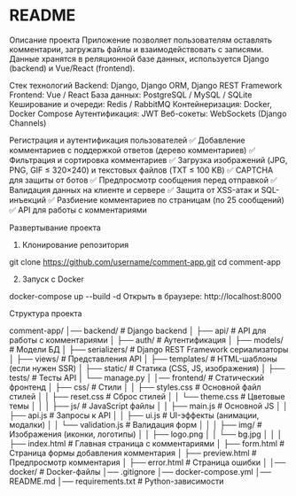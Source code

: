 # README #

Описание проекта
Приложение позволяет пользователям оставлять комментарии, загружать файлы и взаимодействовать с записями. Данные хранятся в реляционной базе данных, используется Django (backend) и Vue/React (frontend).

Стек технологий
Backend: Django, Django ORM, Django REST Framework
Frontend: Vue / React
База данных: PostgreSQL / MySQL / SQLite
Кеширование и очереди: Redis / RabbitMQ
Контейнеризация: Docker, Docker Compose
Аутентификация: JWT
Веб-сокеты: WebSockets (Django Channels)

Регистрация и аутентификация пользователей
✅ Добавление комментариев с поддержкой ответов (дерево комментариев)
✅ Фильтрация и сортировка комментариев
✅ Загрузка изображений (JPG, PNG, GIF ≤ 320×240) и текстовых файлов (TXT ≤ 100 KB)
✅ CAPTCHA для защиты от ботов
✅ Предпросмотр сообщения перед отправкой
✅ Валидация данных на клиенте и сервере
✅ Защита от XSS-атак и SQL-инъекций
✅ Разбиение комментариев по страницам (по 25 сообщений)
✅ API для работы с комментариями

Развертывание проекта
1. Клонирование репозитория

git clone https://github.com/username/comment-app.git
cd comment-app

2. Запуск с Docker

docker-compose up --build -d
Открыть в браузере: http://localhost:8000

Структура проекта

comment-app/
│── backend/            # Django backend
│   ├── api/            # API для работы с комментариями
│   ├── auth/           # Аутентификация
│   ├── models/         # Модели БД
│   ├── serializers/    # Django REST Framework сериализаторы
│   ├── views/          # Представления API
│   ├── templates/      # HTML-шаблоны (если нужен SSR)
│   ├── static/         # Статика (CSS, JS, изображения)
│   ├── tests/          # Тесты API
│   └── manage.py
│
│── frontend/           # Статический фронтенд
│   ├── css/            # Стили
│   │   ├── styles.css  # Основной файл стилей
│   │   ├── reset.css   # Сброс стилей
│   │   └── theme.css   # Цветовые темы
│   │
│   ├── js/             # JavaScript файлы
│   │   ├── main.js     # Основной JS
│   │   ├── api.js      # Запросы к API
│   │   ├── ui.js       # UI-эффекты (анимации, модалки)
│   │   └── validation.js # Валидация форм
│   │
│   ├── img/            # Изображения (иконки, логотипы)
│   │   ├── logo.png
│   │   └── bg.jpg
│   │
│   ├── index.html      # Главная страница с комментариями
│   ├── form.html       # Страница формы добавления комментария
│   ├── preview.html    # Предпросмотр комментария
│   ├── error.html      # Страница ошибки
│
│── docker/             # Docker-файлы
│── .gitignore
│── docker-compose.yml
│── README.md
│── requirements.txt    # Python-зависимости
